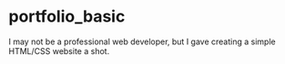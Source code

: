 # portfolio_basic
I may not be a professional web developer, but I gave creating a simple HTML/CSS website a shot.
